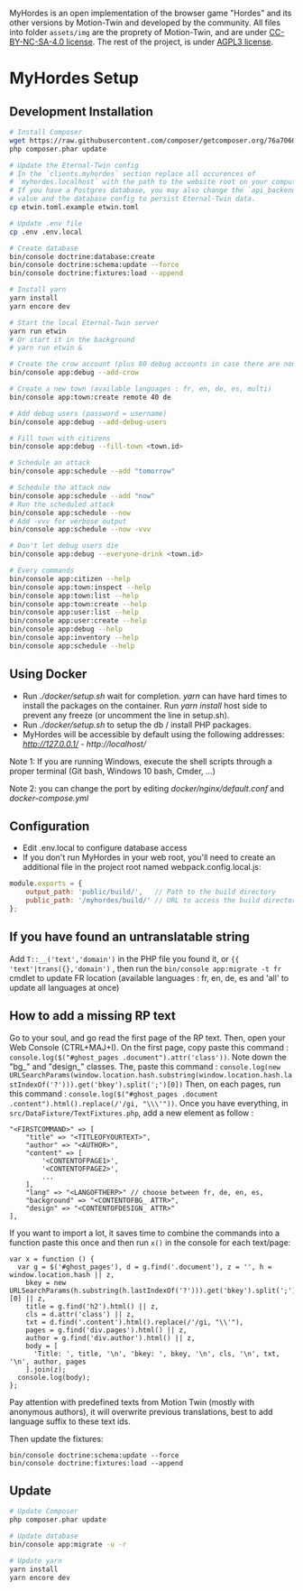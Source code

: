 MyHordes is an open implementation of the browser game "Hordes" and its other versions by Motion-Twin and developed by the community.
All files into folder `assets/img` are the proprety of Motion-Twin, and are under [CC-BY-NC-SA-4.0 license](https://spdx.org/licenses/CC-BY-NC-SA-4.0.html).
The rest of the project, is under [AGPL3 license](https://spdx.org/licenses/AGPL-3.0-or-later.html).


# MyHordes Setup

## Development Installation

```bash
# Install Composer
wget https://raw.githubusercontent.com/composer/getcomposer.org/76a7060ccb93902cd7576b67264ad91c8a2700e2/web/installer -O - -q | php -- --quiet
php composer.phar update

# Update the Eternal-Twin config
# In the `clients.myhordes` section replace all occurences of
# `myhordes.localhost` with the path to the website root on your computer.
# If you have a Postgres database, you may also change the `api_backend`
# value and the database config to persist Eternal-Twin data.
cp etwin.toml.example etwin.toml

# Update .env file
cp .env .env.local

# Create database
bin/console doctrine:database:create
bin/console doctrine:schema:update --force
bin/console doctrine:fixtures:load --append

# Install yarn
yarn install
yarn encore dev

# Start the local Eternal-Twin server
yarn run etwin
# Or start it in the background
# yarn run etwin &

# Create the crow account (plus 80 debug accounts in case there are none)
bin/console app:debug --add-crow

# Create a new town (available languages : fr, en, de, es, multi)
bin/console app:town:create remote 40 de

# Add debug users (password = username)
bin/console app:debug --add-debug-users

# Fill town with citizens
bin/console app:debug --fill-town <town.id>

# Schedule an attack
bin/console app:schedule --add "tomorrow"

# Schedule the attack now
bin/console app:schedule --add "now"
# Run the scheduled attack
bin/console app:schedule --now
# Add -vvv for verbose output
bin/console app:schedule --now -vvv

# Don't let debug users die
bin/console app:debug --everyone-drink <town.id>

# Every commands
bin/console app:citizen --help
bin/console app:town:inspect --help
bin/console app:town:list --help
bin/console app:town:create --help
bin/console app:user:list --help
bin/console app:user:create --help
bin/console app:debug --help
bin/console app:inventory --help
bin/console app:schedule --help


```

## Using Docker
* Run *./docker/setup.sh* wait for completion.
*yarn* can have hard times to install the packages on the container. Run *yarn install* host side to prevent any freeze (or uncomment the line in setup.sh).
* Run *./docker/setup.sh* to setup the db / install PHP packages.
* MyHordes will be accessible by default using the following addresses: *http://127.0.0.1/* - *http://localhost/*

Note 1: If you are running Windows, execute the shell scripts through a proper terminal (Git bash, Windows 10 bash, Cmder, ...)

Note 2: you can change the port by editing *docker/nginx/default.conf* and *docker-compose.yml*

## Configuration

* Edit .env.local to configure database access
* If you don't run MyHordes in your web root, you'll need to create an additional file in the project root named webpack.config.local.js:

```javascript
module.exports = {
    output_path: 'public/build/',   // Path to the build directory
    public_path: '/myhordes/build/' // URL to access the build directory via the webserver
};
```

## If you have found an untranslatable string
Add `T::__('text','domain')` in the PHP file you found it, or `{{ 'text'|trans({},'domain')` , then run the `bin/console app:migrate -t fr` cmdlet to update FR location (available languages : fr, en, de, es and 'all' to update all languages at once)

## How to add a missing RP text
Go to your soul, and go read the first page of the RP text. Then, open your Web Console (CTRL+MAJ+I).
On the first page, copy paste this command : `console.log($("#ghost_pages .document").attr('class'))`. Note down the "bg_" and "design_" classes.
The, paste this command : `console.log(new URLSearchParams(window.location.hash.substring(window.location.hash.lastIndexOf('?'))).get('bkey').split(';')[0])`
Then, on each pages, run this command : `console.log($("#ghost_pages .document .content").html().replace(/'/gi, "\\\'"))`.
Once you have everything, in `src/DataFixture/TextFixtures.php`, add a new element as follow :
```
"<FIRSTCOMMAND>" => [
    "title" => "<TITLEOFYOURTEXT>",
    "author" => "<AUTHOR>",
    "content" => [
        '<CONTENTOFPAGE1>',
        '<CONTENTOFPAGE2>',
        ...
    ],
    "lang" => "<LANGOFTHERP>" // choose between fr, de, en, es,
    "background" => "<CONTENTOFBG_ ATTR>",
    "design" => "<CONTENTOFDESIGN_ ATTR>"
],
```
If you want to import a lot, it saves time to combine the commands into a function paste this once and then run ```x()``` in the console for each text/page:
```
var x = function () {
  var g = $('#ghost_pages'), d = g.find('.document'), z = '', h = window.location.hash || z,
    bkey = new URLSearchParams(h.substring(h.lastIndexOf('?'))).get('bkey').split(';')[0] || z,
    title = g.find('h2').html() || z,
    cls = d.attr('class') || z,
    txt = d.find('.content').html().replace(/'/gi, "\\'"),
    pages = g.find('div.pages').html() || z,
    author = g.find('div.author').html() || z,
    body = [
      'Title: ', title, '\n', 'bkey: ', bkey, '\n', cls, '\n', txt, '\n', author, pages
    ].join(z);
  console.log(body);
};
```
Pay attention with predefined texts from Motion Twin (mostly with anonymous authors), it will overwrite previous translations, best to add language suffix to these text ids.

Then update the fixtures:
```
bin/console doctrine:schema:update --force
bin/console doctrine:fixtures:load --append
```

## Update

```bash
# Update Composer
php composer.phar update

# Update database
bin/console app:migrate -u -r

# Update yarn
yarn install
yarn encore dev
```

